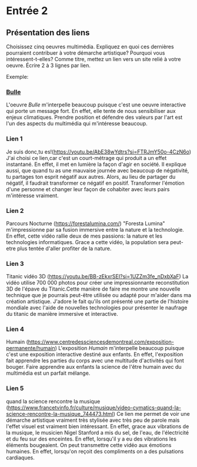 # Entrée 2
## Présentation des liens
Choisissez cinq oeuvres multimédia. Expliquez en quoi ces dernières pourraient contribuer à votre démarche artistique? Pourquoi vous intéressent-t-elles? Comme titre, mettez un lien vers un site relié à votre oeuvre. Écrire 2 à 3 lignes par lien.

Exemple: 
### [Bulle](https://www.onf.ca/interactif/bulle/) 
L'oeuvre *Bulle* m'interpelle beaucoup puisque c'est une oeuvre interactive qui porte un message fort. En effet, elle tente de nous sensibiliser aux enjeux climatiques. Prendre position et défendre des valeurs par l'art est l'un des aspects du multimédia qui m'intéresse beaucoup. 

### Lien 1  
Je suis donc,tu es!(https://youtu.be/AbE38wYdtrs?si=FTRJmY50o-4CzN6o)
J'ai choisi ce lien,car c'est un court-métrage qui produit a un effet instantané. En effet, il met en lumière la façon d'agir en société. Il explique aussi, que quand tu as une mauvaise journée avec beaucoup de négativité, tu partages ton esprit négatif aux autres. Alors, au lieu de partager du négatif, il faudrait transformer ce négatif en positif. Transformer l'émotion d'une personne et changer leur façon de cohabiter
avec leurs pairs m'intéresse vraiment.
### Lien 2 
Parcours Nocturne (https://forestalumina.com/)
"Foresta Lumina" m'impressionne par sa fusion immersive entre la nature et la technologie. En effet, cette vidéo rallie deux de mes passions: la nature et les technologies informatiques. Grace a cette vidéo, la population sera peut-etre plus tentée d'aller profiter de la nature.
### Lien 3 
Titanic vidéo 3D (https://youtu.be/BB-zEkxrSEI?si=1UZZm3fe_nDxbXaF)
La vidéo utilise 700 000 photos pour créer une impressionnante reconstitution 3D de l'épave du Titanic.Cette manière de faire me montre une nouvelle technique que je pourrais peut-ëtre utilisée ou adapté pour m'aider dans ma création artistique. J'adore le fait qu'ils ont présenté une partie de l'histoire mondiale avec l'aide de nouvelles technologies pour présenter le naufrage du titanic de manière immersive et interactive.
### Lien 4  
Humain (https://www.centredessciencesdemontreal.com/exposition-permanente/humain)
L'exposition *Humain* m'interpelle beaucoup puisque c'est une exposition interactive
destiné aux enfants. En effet, l'exposition fait apprendre les parties du corps avec
une multitude d'activités qui font bouger. Faire apprendre aux enfants la science
de l'être humain avec du multimédia est un parfait mélange.

### Lien 5 

quand la science rencontre la musique (https://www.francetvinfo.fr/culture/musique/video-cymatics-quand-la-science-rencontre-la-musique_744473.html)
Ce lien me permet de voir une démarche artistique vraiment très stylisée avec très peu de parole mais l'effet visuel est vraiment bien intéressant. En effet, grace aux
vibrations de la musique, le musicien Nigel Stanford a mis du sel, de l'eau,
de l'électricité et du feu sur des enceintes. En effet, lorsqu'il y a eu des vibrations
les éléments bougeaient. On peut transmettre cette vidéo aux émotions humaines. En effet, lorsqu'on reçoit des compliments on a des pulsations cardiaques.
